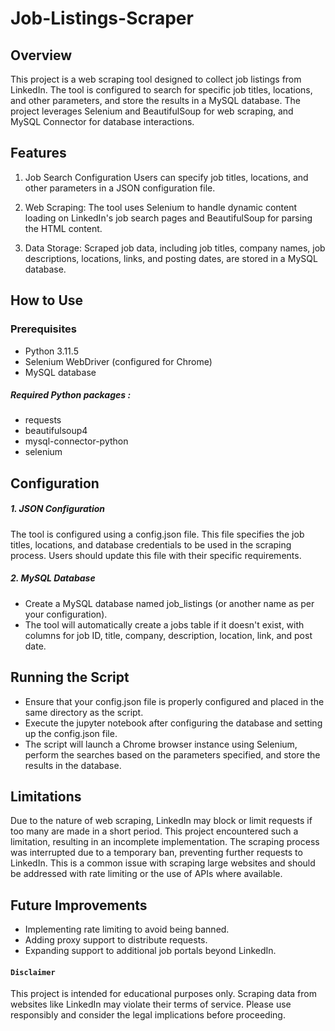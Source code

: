 # Job-Listings-Scraper
## Overview
This project is a web scraping tool designed to collect job listings from LinkedIn. The tool is configured to search for specific job titles, locations, and other parameters, and store the results in a MySQL database. The project leverages Selenium and BeautifulSoup for web scraping, and MySQL Connector for database interactions.

## Features
1. Job Search Configuration Users can specify job titles, locations, and other parameters in a JSON configuration file.

2. Web Scraping: The tool uses Selenium to handle dynamic content loading on LinkedIn's job search pages and BeautifulSoup for parsing the HTML content.

3. Data Storage: Scraped job data, including job titles, company names, job descriptions, locations, links, and posting dates, are stored in a MySQL database.

## How to Use
### Prerequisites
* Python 3.11.5
* Selenium WebDriver (configured for Chrome)
* MySQL database
##### Required Python packages :
* requests
* beautifulsoup4
* mysql-connector-python
* selenium

## Configuration
##### 1. JSON Configuration
The tool is configured using a config.json file.
This file specifies the job titles, locations, and database credentials to be used in the scraping process. Users should update this file with their specific requirements.

##### 2. MySQL Database
* Create a MySQL database named job_listings (or another name as per your configuration).
* The tool will automatically create a jobs table if it doesn't exist, with columns for job ID, title, company, description, location, link, and post date.


## Running the Script
* Ensure that your config.json file is properly configured and placed in the same directory as the script.
* Execute the jupyter notebook after configuring the database and setting up the config.json file.
* The script will launch a Chrome browser instance using Selenium, perform the searches based on the parameters specified, and store the results in the database.

## Limitations
Due to the nature of web scraping, LinkedIn may block or limit requests if too many are made in a short period. This project encountered such a limitation, resulting in an incomplete implementation. The scraping process was interrupted due to a temporary ban, preventing further requests to LinkedIn. This is a common issue with scraping large websites and should be addressed with rate limiting or the use of APIs where available.

## Future Improvements
* Implementing rate limiting to avoid being banned.
* Adding proxy support to distribute requests.
* Expanding support to additional job portals beyond LinkedIn.
  
#### `Disclaimer`
This project is intended for educational purposes only. Scraping data from websites like LinkedIn may violate their terms of service. Please use responsibly and consider the legal implications before proceeding.

  
  
